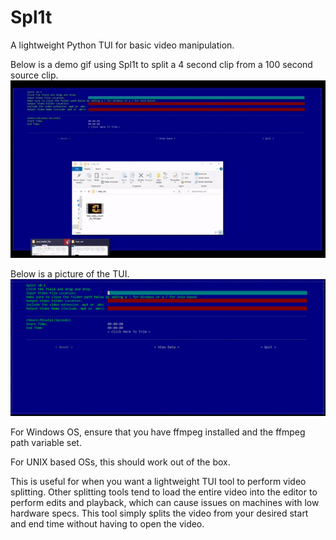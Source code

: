 # Spl1t
A lightweight Python TUI for basic video manipulation.

Below is a demo gif using Spl1t to split a 4 second clip from a 100 second source clip.
![](https://github.com/wcarpenter98/Spl1t/blob/main/demo_pics/readme_gif.gif)

Below is a picture of the TUI.
![](https://github.com/wcarpenter98/Spl1t/blob/main/demo_pics/spl1t.PNG)

For Windows OS, ensure that you have ffmpeg installed and the ffmpeg path variable set.

For UNIX based OSs, this should work out of the box.

This is useful for when you want a lightweight TUI tool to perform video splitting. Other splitting tools tend to load the entire video into the editor to perform edits and playback, which can cause issues on machines with low hardware specs. This tool simply splits the video from your desired start and end time without having to open the video.
